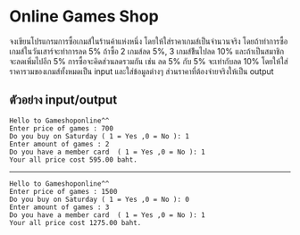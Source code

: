 # Online Games Shop

จงเขียนโปรแกรมการซื้อเกมส์ในร้านค้าแห่งหนึ่ง โดยให้ใส่ราคาเกมส์เป็นจำนวนจริง โดยถ้าทำการซื้อเกมส์ในวันเสาร์จะทำการลด 5% ถ้าซื้อ 2 เกมส์ลด 5%, 3 เกมส์ข้ึนไปลด 10% และถ้าเป็นสมาชิกจะลดเพิ่มไปอีก 5% การซื้อจะคิดส่วนลดรวมกัน เช่น ลด 5% กับ 5% จะเท่ากับลด 10% โดยให้ใส่ราคารวมของเกมส์ทั้งหมดเป็น input และใส่ข้อมูลต่างๆ ส่วนราคาที่ต้องจ่ายจริงให้เป็น output

## ตัวอย่าง input/output  

    Hello to Gameshoponline^^
    Enter price of games : 700
    Do you buy on Saturday ( 1 = Yes ,0 = No ): 1
    Enter amount of games : 2
    Do you have a member card  ( 1 = Yes ,0 = No ): 1
    Your all price cost 595.00 baht.
---    

    Hello to Gameshoponline^^
    Enter price of games : 1500
    Do you buy on Saturday ( 1 = Yes ,0 = No ): 0
    Enter amount of games : 3
    Do you have a member card  ( 1 = Yes ,0 = No ): 1
    Your all price cost 1275.00 baht.
